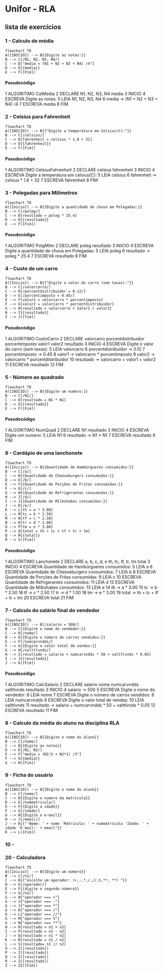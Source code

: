 # Unifor - RLA
## lista de exercícios
### 1 - Calculo de média
```mermaid
flowchart TD
A([INICIO]) --> B{{Digite as notas:}}
B --> C[/N1, N2, N3, N4/]
C --> D["media = (N1 + N2 + N3 + N4) /4"]
D --> E{{media}}
E --> F([Fim])
```  
#### Pseudocódigo
1 ALGORITIMO CalMedia
2 DECLARE N1, N2, N3, N4
				 media
3 INICIO
4 ESCREVA Digite as notas:
5 LEIA N1, N2, N3, N4
6 media → (N1 + N2 + N3 + N4) /4
7 ESCREVA media
8 FIM

### 2 - Celsius para Fahrenheit
```mermaid
flowchart TD
A([INICIO]) --> B{{"Digite a temperatura em Celsius(C):"}}
B --> C[/celsius/]
C --> D[fahrenheit = celsius * 1.8 + 32]
D --> E{{fahrenheit}}
E --> F([Fim])
```
#### Pseudocódigo
1	ALGORITIMO CelsiusFahrenheit
2	DECLARE celsius
					  fahrenheit
3  INICIO
4  ESCREVA Digite a temperatura em celsius(C):
5 	LEIA celsius
6 	fahrenheit → celsius * 1.8 + 32
7 	ESCREVA fahrenheit
8 	FIM

### 3 - Polegadas para Milímetros
```mermaid
flowchart TD 
A([Inicio]) --> B{{Digite a quantidade de chuva em Polegadas:}}
B --> C[/poleg/]
C --> D[resultado = poleg * 25.4]
D --> E{{resultado}}
E --> F([Fim])
```
#### Pseudocódigo
1	 ALGORITIMO PolgMilm
2 	DECLARE poleg
					  resultado
3	 INICIO
4	 ESCREVA Digite a quantidade de chuva em Polegadas:
5 	LEIA poleg
6 	resultado → poleg * 25.4
7 	ESCREVA resultado
8	 FIM

### 4 - Custo de um carro
```mermaid
flowchart TD
A([Inicio]) --> B{{"Digite o valor do carro (sem taxas):"}}
B --> C[/valorcarro/]
C --> D[/porcentdistribuidor = 0.12/]
D --> E[/porcentimposto = 0.45/]
E --> F[valor1 = valorcarro * porcentimposto] 
F --> G[valor2 = valorcarro * porcentdistribuidor]
G --> H[resultado = valorcarro + valor1 + valor2]
H --> I{{resultado}}
I --> J([fim])
```
#### Pseudocódigo
1 ALGORITIMO CustoCarro
2 DECLARE valorcarro
					  porcentdistribuidor
					  porcentimposto
					  valor1
					  valor2
					  resultado
3 	     INICIO
4 	     ESCREVA Digite o valor do carro (sem taxas):
5	     LEIA valorcarro
6       porcentdistribuidor → 0.12
7	     porcentimposto → 0.45
8 		 valor1 → valorcarro * porcentimposto
9 		  valor2 → valorcarro * porcentdistribuidor
10	 resultado → valorcarro + valor1 + valor2
11    ESCREVA resultado
12    FIM

### 5 - Número ao quadrado
```mermaid 
flowchart TD
A([INICIO]) --> B{{Digite um numero:}}
B --> C[/N1/]
C --> D[resultado = N1 * N1]
D --> E{{resultado}}
E --> F([Fim])
```
#### Pseudocódigo
1	 ALGORITIMO NumQuad
2 	DECLARE N1
					  resultado
3	 INICIO
4	 ESCREVA Digite um numero:
5 	LEIA N1
6 	resultado → N1 * N1
7 	ESCREVA resultado
8	 FIM

### 6 - Cardápio de uma lanchonete
```mermaid
flowchart TD
A([Inicio]) --> B{{Quantidade de Hambúrgueres consumidos:}}
B --> C[/a/]
C --> D{{Quantidade de Cheeseburgers consumidos:}}
D --> E[/b/]
E --> F{{Quantidade de Porções de Fritas consumidas:}}
F --> G[/c/]
G --> H{{Quantidade de Refrigerantes consumidos:}}
H --> I[/d/]
I --> J{{Quantidade de Milkshakes consumidos:}}
J --> K[/e/]
K --> L[th = a * 3.00]
L --> M[tc = b * 2.50]
M --> N[tf = c * 2.50]
N --> O[tr = d * 1.00]
O --> P[tm = e * 3.00]
P --> Q[total = th + tc + tf + tr + tm]
Q --> R{{total}}
R --> S([Fim])
```
#### Pseudocódigo
1	 ALGORITIMO Lanchonete
2 	DECLARE a, b, c, d, e
					  th, tc, tf, tr, tm
					  total
3	 INICIO
4	 ESCREVA Quantidade de Hambúrgueres consumidos:
5	 LEIA a
6   ESCREVA Quantidade de Cheeseburgers consumidos:
7   LEIA b
8   ESCREVA Quantidade de Porções de Fritas consumidas:
9   LEIA c
10 ESCREVA Quantidade de Refrigerantes consumidos:
11 LEIA d
12 ESCREVA Quantidade de Milkshakes consumidos:
13 LEIA e
14 th → a * 3.00
15 tc → b * 2.50
16 tf → c * 2.50
17 tr → d * 1.00
18 tm → e * 3.00
19 total → th + tc + tf + tr + tm
20 ESCREVA total
21 FIM

### 7 - Calculo do salário final do vendedor
```mermaid 
flowchart TD
A([INICIO]) --> B[/salario = 500/]
B --> C{{Digite o nome do vendedor:}}
C --> D[/nome/]
D --> E{{Digite o número de carros vendidos:}}
E --> F[/numcarvndds/]
F --> G{{Digite o valor total de vendas:}}
G --> H[/valttlvnds/]
H --> I[resultado = salario + numcarvndds * 50 + valttlvnds * 0.05]
I --> J{{resultado}}
J --> K([Fim])
```
#### Pseudocódigo
1	 ALGORITIMO CalcSalario
2 	DECLARE salario
					  nome
					  numcarvndds
					  valttlvnds
					  resultado
3	 INICIO
4   salario → 500
5	 ESCREVA Digite o nome do vendedor:
6   LEIA nome
7   ESCREVA Digite o número de carros vendidos:
8   LEIA numcarvndds
9   ESCREVA Digite o valor total de vendas:
10 LEIA valttlvnds
11 resultado → salario + numcarvndds * 50 + valttlvnds * 0.05
12 ESCREVA resultado
11 FIM

### 8 - Calculo da média do aluno na disciplina RLA
```mermaid 
flowchart TD
A([INICIO]) --> B{{Digite o nome do aluno}}
B --> C[/nome/]
C --> D{{Digite as notas}}
D --> E[/N1, N2/]
E --> F["media = (N1*2 + N2*1) /3"]
F --> G{{media}}
G --> H([Fim])
```

### 9 - Ficha do usuário
```mermaid 
flowchart TD
A([INICIO]) --> B{{Digite o nome do aluno}}
B --> C[/nome/]
C --> D{{Digite o numero da matrícula}}
D --> E[/nummatricula/]
E --> F{{Digite a idade}}
F --> G[/idade/]
G --> H{{Digite o e-mail}}
H --> J[/email/]
J --> K{{"'Nome: ' + nome 'Matrícula: ' + nummatricula 'Idade: ' + idade 'E-mail:' + email"}}
K --> L([Fim])
```
### 10 - 
### 20 - Calculadora
```mermaid
flowchart TD
A([Inicio]) --> B{{Digite um número}}
B --> C[/n1/]
C --> D{{"escolha um operador: (+,-,*,/,//,%,**, **) "}}
D --> E[/operador/]
E --> F{{digite o segundo número}}
F --> G[/n2/]
G --> H{"operador === +"}
G --> I{"operador === -"}
G --> J{"operador === *"}
G --> K{"operador === /"}
G --> L{"operador === //"}
G --> M{"operador === %"}
G --> N{"operador === **"}
H --> O[resultado = n1 + n2]
I --> P[resultado = n1 - n2]
J --> Q[resultado = n1 * n2]
K --> R[resultado = n1 / n2]
L --> S[resultado= n1 // n2]
O --> Z([resultado])
P --> Z([resultado])
Q --> Z([resultado])
R --> Z([resultado])
Z --> ZZ([Fim])
```
